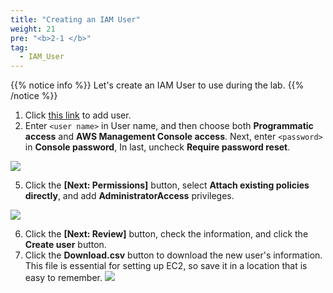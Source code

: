 ```yaml
---
title: "Creating an IAM User"
weight: 21
pre: "<b>2-1 </b>"
tag:
  - IAM_User
---
```


{{% notice info %}}
Let's create an IAM User to use during the lab.
{{% /notice %}}

1. Click [this link](https://console.aws.amazon.com/iam/home#/usersnew) to add user.
2. Enter `<user name>` in User name, and then choose both **Programmatic access** and **AWS Management Console access**. Next, enter `<password>` in **Console password**,
In last, uncheck **Require password reset**.

  ![](/analytics-on-aws/images/iam-user.png)


5. Click the **\[Next: Permissions\]** button, select **Attach existing policies directly**, and add **AdministratorAccess** privileges.

  ![](/analytics-on-aws/images/iam-user-policy.png)


6. Click the **\[Next: Review\]** button, check the information, and click the **Create user** button.
7. Click the **Download.csv** button to download the new user's information. This file is essential for setting up EC2, so save it in a location that is easy to remember.
  ![](/analytics-on-aws/images/iam-user-download.png)
